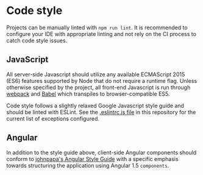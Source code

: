 # Code style

Projects can be manually linted with `npm run lint`. It is recommended to
configure your IDE with appropriate linting and not rely on the CI process to
catch code style issues.

## JavaScript

All server-side Javascript should utilize any available ECMAScript 2015 (ES6)
features supported by Node that do not require a runtime flag. Unless otherwise
specified by the project, all front-end Javascript is run through
[webpack](https://webpack.github.io/) and [Babel](https://babeljs.io/) which
transpiles to browser-compatible ES5.

Code style follows a slightly relaxed Google Javascript style guide and should
be linted with ESLint. See the [.eslintrc.js file](./.eslintrc.js) in this
repository for the current list of exceptions configured.

## Angular

In addition to the style guide above, client-side Angular components should
conform to [johnpapa's Angular Style Guide](https://GitHub.com/johnpapa/angular-styleguide)
with a specific emphasis towards structuring the application using Angular 1.5
`components`.
